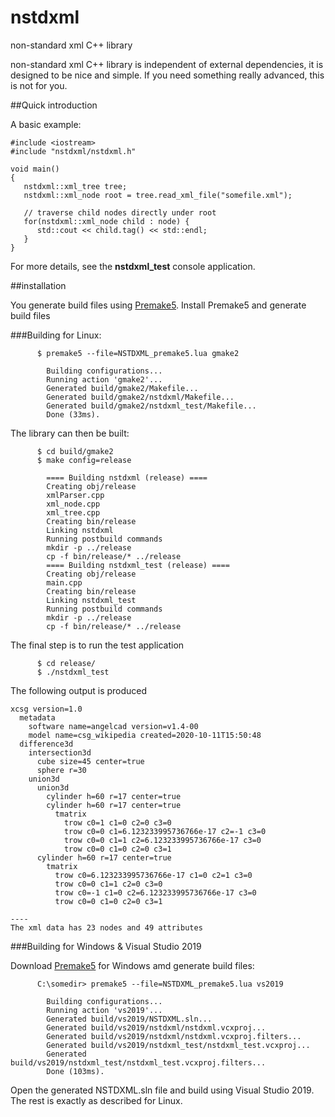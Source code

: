 # nstdxml
non-standard xml C++ library

non-standard xml C++ library is independent of external dependencies, it is designed to be nice and simple. If you need something really advanced, this is not for you.

##Quick introduction

A basic example:

```
#include <iostream>
#include "nstdxml/nstdxml.h"

void main() 
{
   nstdxml::xml_tree tree;
   nstdxml::xml_node root = tree.read_xml_file("somefile.xml");

   // traverse child nodes directly under root
   for(nstdxml::xml_node child : node) {
      std::cout << child.tag() << std::endl;
   }
}
```

For more details, see the **nstdxml_test** console application.

##installation

You generate build files using [Premake5](https://premake.github.io/). Install Premake5 and generate build files


###Building for Linux:

```
      $ premake5 --file=NSTDXML_premake5.lua gmake2

        Building configurations...
        Running action 'gmake2'...
        Generated build/gmake2/Makefile...
        Generated build/gmake2/nstdxml/Makefile...
        Generated build/gmake2/nstdxml_test/Makefile...
        Done (33ms).
```

The library can then be built:

```
      $ cd build/gmake2
      $ make config=release

        ==== Building nstdxml (release) ====
        Creating obj/release
        xmlParser.cpp
        xml_node.cpp
        xml_tree.cpp
        Creating bin/release
        Linking nstdxml
        Running postbuild commands
        mkdir -p ../release
        cp -f bin/release/* ../release
        ==== Building nstdxml_test (release) ====
        Creating obj/release
        main.cpp
        Creating bin/release
        Linking nstdxml_test
        Running postbuild commands
        mkdir -p ../release
        cp -f bin/release/* ../release

```
The final step is to run the test application

```
      $ cd release/
      $ ./nstdxml_test 

```

The following output is produced
```
xcsg version=1.0
  metadata
    software name=angelcad version=v1.4-00
    model name=csg_wikipedia created=2020-10-11T15:50:48
  difference3d
    intersection3d
      cube size=45 center=true
      sphere r=30
    union3d
      union3d
        cylinder h=60 r=17 center=true
        cylinder h=60 r=17 center=true
          tmatrix
            trow c0=1 c1=0 c2=0 c3=0
            trow c0=0 c1=6.123233995736766e-17 c2=-1 c3=0
            trow c0=0 c1=1 c2=6.123233995736766e-17 c3=0
            trow c0=0 c1=0 c2=0 c3=1
      cylinder h=60 r=17 center=true
        tmatrix
          trow c0=6.123233995736766e-17 c1=0 c2=1 c3=0
          trow c0=0 c1=1 c2=0 c3=0
          trow c0=-1 c1=0 c2=6.123233995736766e-17 c3=0
          trow c0=0 c1=0 c2=0 c3=1

----
The xml data has 23 nodes and 49 attributes

```

###Building for Windows & Visual Studio 2019

Download [Premake5](https://premake.github.io/) for Windows amd generate build files:

```
      C:\somedir> premake5 --file=NSTDXML_premake5.lua vs2019

        Building configurations...
        Running action 'vs2019'...
        Generated build/vs2019/NSTDXML.sln...
        Generated build/vs2019/nstdxml/nstdxml.vcxproj...
        Generated build/vs2019/nstdxml/nstdxml.vcxproj.filters...
        Generated build/vs2019/nstdxml_test/nstdxml_test.vcxproj...
        Generated build/vs2019/nstdxml_test/nstdxml_test.vcxproj.filters...
        Done (103ms).
```

Open the generated NSTDXML.sln file and build using Visual Studio 2019. The rest is exactly as described for Linux.

